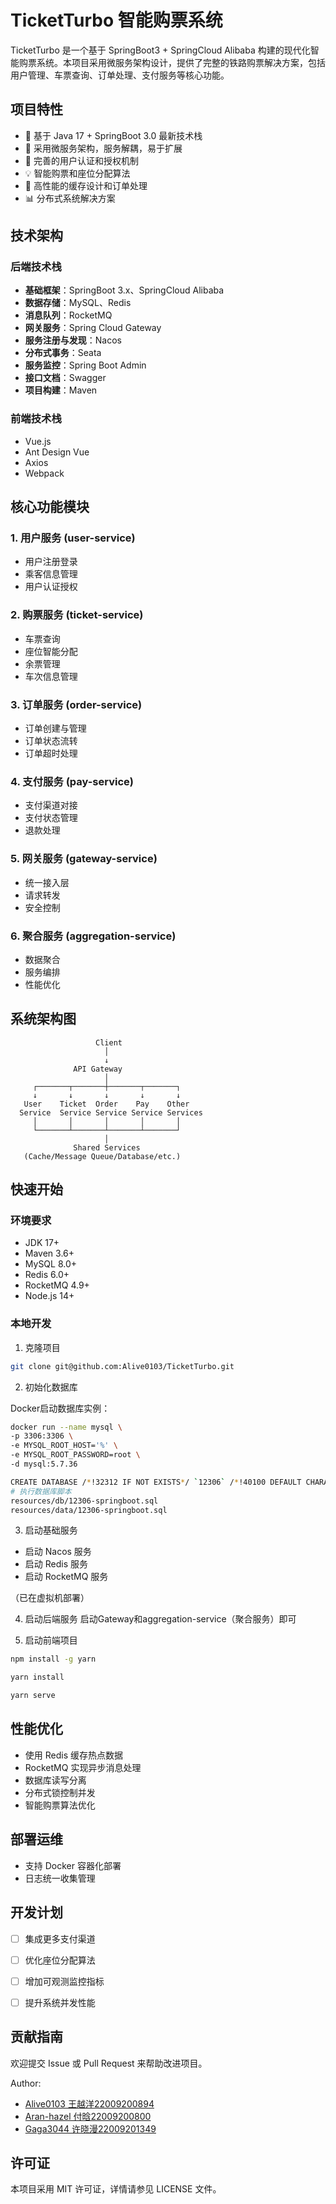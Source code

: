 # TicketTurbo 智能购票系统

TicketTurbo 是一个基于 SpringBoot3 + SpringCloud Alibaba 构建的现代化智能购票系统。本项目采用微服务架构设计，提供了完整的铁路购票解决方案，包括用户管理、车票查询、订单处理、支付服务等核心功能。

## 项目特性

- 🚀 基于 Java 17 + SpringBoot 3.0 最新技术栈
- 🎯 采用微服务架构，服务解耦，易于扩展
- 🔐 完善的用户认证和授权机制
- 💡 智能购票和座位分配算法
- 🌟 高性能的缓存设计和订单处理
- 📊 分布式系统解决方案

## 技术架构

### 后端技术栈

- **基础框架**：SpringBoot 3.x、SpringCloud Alibaba
- **数据存储**：MySQL、Redis
- **消息队列**：RocketMQ
- **网关服务**：Spring Cloud Gateway
- **服务注册与发现**：Nacos
- **分布式事务**：Seata
- **服务监控**：Spring Boot Admin
- **接口文档**：Swagger
- **项目构建**：Maven

### 前端技术栈

- Vue.js
- Ant Design Vue
- Axios
- Webpack

## 核心功能模块

### 1. 用户服务 (user-service)
- 用户注册登录
- 乘客信息管理
- 用户认证授权

### 2. 购票服务 (ticket-service)
- 车票查询
- 座位智能分配
- 余票管理
- 车次信息管理

### 3. 订单服务 (order-service)
- 订单创建与管理
- 订单状态流转
- 订单超时处理

### 4. 支付服务 (pay-service)
- 支付渠道对接
- 支付状态管理
- 退款处理

### 5. 网关服务 (gateway-service)
- 统一接入层
- 请求转发
- 安全控制

### 6. 聚合服务 (aggregation-service)
- 数据聚合
- 服务编排
- 性能优化

## 系统架构图

```
                   Client
                     │
                     ↓
              API Gateway
                     │
     ┌───────┬───────┼───────┬───────┐
     ↓       ↓       ↓       ↓       ↓
   User    Ticket  Order    Pay    Other
  Service  Service Service Service Services
     │       │       │       │       │
     └───────┴───────┴───────┴───────┘
                     │
              Shared Services
   (Cache/Message Queue/Database/etc.)
```

## 快速开始

### 环境要求

- JDK 17+
- Maven 3.6+
- MySQL 8.0+
- Redis 6.0+
- RocketMQ 4.9+
- Node.js 14+

### 本地开发

1. 克隆项目
```bash
git clone git@github.com:Alive0103/TicketTurbo.git
```

2. 初始化数据库

Docker启动数据库实例：


```bash
docker run --name mysql \
-p 3306:3306 \
-e MYSQL_ROOT_HOST='%' \
-e MYSQL_ROOT_PASSWORD=root \
-d mysql:5.7.36
```
```bash
CREATE DATABASE /*!32312 IF NOT EXISTS*/ `12306` /*!40100 DEFAULT CHARACTER SET utf8mb4 COLLATE utf8mb4_unicode_ci */;
# 执行数据库脚本
resources/db/12306-springboot.sql
resources/data/12306-springboot.sql
```

3. 启动基础服务
- 启动 Nacos 服务
- 启动 Redis 服务
- 启动 RocketMQ 服务

（已在虚拟机部署）

4. 启动后端服务
启动Gateway和aggregation-service（聚合服务）即可

5. 启动前端项目
```bash
npm install -g yarn

yarn install 

yarn serve
```

## 性能优化

- 使用 Redis 缓存热点数据
- RocketMQ 实现异步消息处理
- 数据库读写分离
- 分布式锁控制并发
- 智能购票算法优化

## 部署运维

- 支持 Docker 容器化部署
- 日志统一收集管理

## 开发计划

- [ ] 集成更多支付渠道
- [ ] 优化座位分配算法
- [ ] 增加可观测监控指标
- [ ] 提升系统并发性能


## 贡献指南

欢迎提交 Issue 或 Pull Request 来帮助改进项目。

Author: 
- [Alive0103 王越洋22009200894](https://github.com/Alive0103) 
- [Aran-hazel 付晗22009200800](https://github.com/Aran-hazel)
- [Gaga3044 许晓漫22009201349](https://github.com/Gaga3044)
## 许可证

本项目采用 MIT 许可证，详情请参见 LICENSE 文件。
